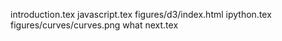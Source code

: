 introduction.tex
javascript.tex
figures/d3/index.html
ipython.tex
figures/curves/curves.png
what next.tex
